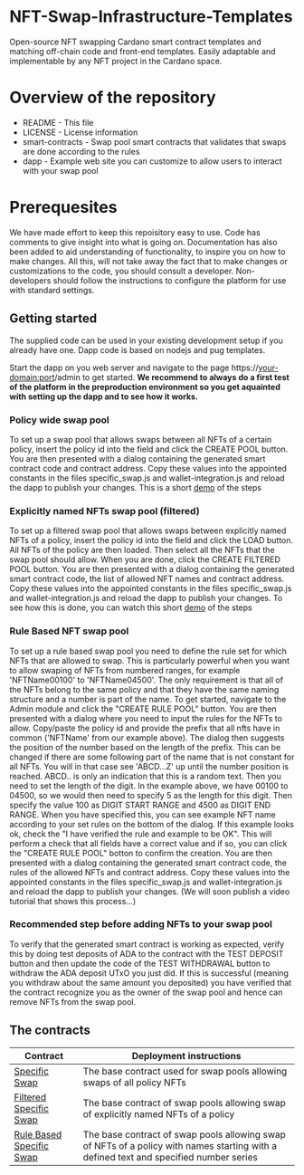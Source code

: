 # NFT-Swap-Infrastructure-Templates
Open-source NFT swapping Cardano smart contract templates and matching off-chain code and front-end templates.
Easily adaptable and implementable by any NFT project in the Cardano space.

# Overview of the repository
* README          - This file
* LICENSE         - License information
* smart-contracts - Swap pool smart contracts that validates that swaps are done according to the rules
* dapp             - Example web site you can customize to allow users to interact with your swap pool

# Prerequesites
We have made effort to keep this repoisitory easy to use. Code has comments to give insight into what is going on.
Documentation has also been added to aid understanding of functionality, to inspire you on how to make changes.
All this, will not take away the fact that to make changes or customizations to the code, you should consult a developer.
Non-developers should follow the instructions to configure the platform for use with standard settings.

## Getting started
The supplied code can be used in your existing development setup if you already have one.
Dapp code is based on nodejs and pug templates.

Start the dapp on you web server and navigate to the page https://<your-domain:port>/admin to get started.
**We recommend to always do a first test of the platform in the preproduction environment so you get aquainted with setting up the dapp and to see how it works.**

### Policy wide swap pool
To set up a swap pool that allows swaps between all NFTs of a certain policy, insert the policy id into the field and click the CREATE POOL button. You are then presented with a dialog containing the generated smart contract code and contract address. Copy these values into the appointed constants in the files specific_swap.js and wallet-integration.js and reload the dapp to publish your changes.
This is a short [demo](https://www.youtube.com/watch?v=VK_v6FuDGCg&list=PL9yobT1b_0gxoW81cavVgqYZw-Fi8yf-q&index=1) of the steps

### Explicitly named NFTs swap pool (filtered)
To set up a filtered swap pool that allows swaps between explicitly named NFTs of a policy, insert the policy id into the field and click the LOAD button. All NFTs of the policy are then loaded. Then select all the NFTs that the swap pool should allow. When you are done, click the CREATE FILTERED POOL button. You are then presented with a dialog containing the generated smart contract code, the list of allowed NFT names and contract address. Copy these values into the appointed constants in the files specific_swap.js and wallet-integration.js and reload the dapp to publish your changes.
To see how this is done, you can watch this short [demo](https://www.youtube.com/watch?v=2UCtS4nEUP4&list=PL9yobT1b_0gxoW81cavVgqYZw-Fi8yf-q&index=5) of the steps

### Rule Based NFT swap pool
To set up a rule based swap pool you need to define the rule set for which NFTs that are allowed to swap. This is particularly powerful when you want to allow swaping of NFTs from numbered ranges, for example 'NFTName00100' to 'NFTName04500'. The only requirement is that all of the NFTs belong to the same policy and that they have the same naming structure and a number is part of the name. To get started, navigate to the Admin module and click the "CREATE RULE POOL" button. You are then presented with a dialog where you need to input the rules for the NFTs to allow. Copy/paste the policy id and provide the prefix that all nfts have in common ('NFTName' from our example above). The dialog then suggests the position of the number based on the length of the prefix. This can be changed if there are some following part of the name that is not constant for all NFTs. You will in that case see 'ABCD...Z' up until the number position is reached. ABCD.. is only an indication that this is a random text. Then you need to set the length of the digit. In the example above, we have 00100 to 04500, so we would then need to specify 5 as the length for this digit. Then specify the value 100 as DIGIT START RANGE and 4500 as DIGIT END RANGE.
When you have specified this, you can see example NFT name according to your set rules on the bottom of the dialog. If this example looks ok, check the "I have verified the rule and example to be OK". This will perform a check that all fields have a correct value and if so, you can click the "CREATE RULE POOL" botton to confirm the creation.
You are then presented with a dialog containing the generated smart contract code, the rules of the allowed NFTs and contract address. Copy these values into the appointed constants in the files specific_swap.js and wallet-integration.js and reload the dapp to publish your changes.
(We will soon publish a video tutorial that shows this process...)


### Recommended step before adding NFTs to your swap pool
To verify that the generated smart contract is working as expected, verify this by doing test deposits of ADA to the contract with the TEST DEPOSIT button and then update the code of the TEST WITHDRAWAL button to withdraw the ADA deposit UTxO you just did. If this is successful (meaning you withdraw about the same amount you deposited) you have verified that the contract recognize you as the owner of the swap pool and hence can remove NFTs from the swap pool. 

## The contracts
| Contract | Deployment instructions |
| --- | --- |
| [Specific Swap](smart-contracts/SpecificSwap.hs) | The base contract used for swap pools allowing swaps of all policy NFTs |
| [Filtered Specific Swap](smart-contracts/SpecificSwapFiltered.hs) | The base contract of swap pools allowing swap of explicitly named NFTs of a policy |
| [Rule Based Specific Swap](smart-contracts/SpecificSwapTokenNameRule.hs) | The base contract of swap pools allowing swap of NFTs of a policy with names starting with a defined text and specified number series |
